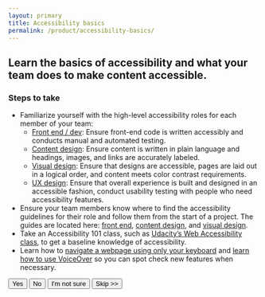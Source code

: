 ```yaml
---
layout: primary
title: Accessibility basics
permalink: /product/accessibility-basics/
---
```


## Learn the basics of accessibility and what your team does to make content accessible.

### Steps to take
- Familiarize yourself with the high-level accessibility roles for each member of your team:
  - [Front end / dev](/front-end/getting-started/): Ensure front-end code is written accessibly and conducts manual and automated testing.
  - [Content design](content-design/getting-started/): Ensure content is written in plain language and headings, images, and links are accurately labeled.
  - [Visual design](/visual-design/getting-started/): Ensure that designs are accessible, pages are laid out in a logical order, and content meets color contrast requirements.
  - [UX design](/): Ensure that overall experience is built and designed in an accessible fashion, conduct usability testing with people who need accessibility features.
- Ensure your team members know where to find the accessibility guidelines for their role and follow them from the start of a project. The guides are located here: [front end](/front-end/getting-started/), [content design](/content-design/getting-started/), and [visual design](/visual-design/getting-started/).
- Take an Accessibility 101 class, such as [Udacity’s Web Accessibility class](https://www.udacity.com/course/web-accessibility--ud891), to get a baseline knowledge of accessibility.
- Learn how to [navigate a webpage using only your keyboard](/visual-design/keyboard-access/) and [learn how to use VoiceOver](/visual-design/screen-reader/) so you can spot check new features when necessary.


<button>
  <i class="fa fa-check" aria-hidden="true"></i>
  Yes
</button>
<button class="usa-button-secondary">
  <i class="fa fa-times" aria-hidden="true"></i>
  No
</button>
<button class="usa-button button-question">
  <i class="fa fa-question" aria-hidden="true"></i>
  I'm not sure
</button>
<button class="usa-button-outline button-skip" type="button">Skip >></button>
